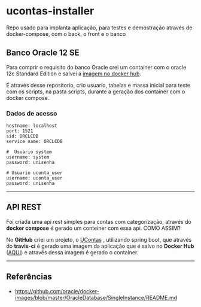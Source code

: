 
# ucontas-installer
Repo usado para implanta aplicação, para testes e demostração através de docker-compose, com o back, o front e o banco

## Banco Oracle 12 SE

Para comprir o requisito do banco Oracle crei um container com o oracle 12c Standard Edition e salvei a [imagem no docker hub](https://hub.docker.com/repository/docker/uniliva/oracle_db).

É através desse repositorio, crio usuario, tabelas e massa inicial para teste com os scripts, na pasta scripts, durante a geração dos container com o docker compose.

### Dados de acesso


```shellscript
hostname: localhost
port: 1521
sid: ORCLCDB
service name: ORCLCDB

#  Usuario system
username: system
password: unisenha

# Usuario uconta_user
username: uconta_user
password: unisenha
```

---

## API REST

Foi criada uma api rest simples para contas com categorização, através do **docker compose** é gerado um conteiner com essa api. COMO ASSIM?

No **GitHub** criei um projeto, o [UContas](https://github.com/Uniliva/ucontas) , utilizando spring boot, que através do **travis-ci** é gerado uma imagem da aplicação que é salvo no **Docker Hub** ([AQUI](https://hub.docker.com/repository/docker/uniliva/ucontas-api)) e através dessa imagem é gerado o container.



---

## Referências

- https://github.com/oracle/docker-images/blob/master/OracleDatabase/SingleInstance/README.md
